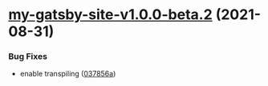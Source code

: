 # [my-gatsby-site-v1.0.0-beta.2](https://github.com/snek-at/jaen/compare/my-gatsby-site-v1.0.0-beta.1...my-gatsby-site-v1.0.0-beta.2) (2021-08-31)


### Bug Fixes

* enable transpiling ([037856a](https://github.com/snek-at/jaen/commit/037856a4bad791be351cc03b2afb29c65f9b8bff))
